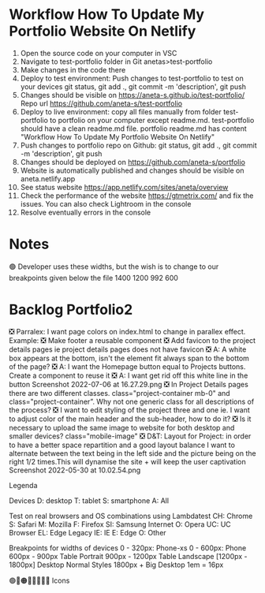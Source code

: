 # Workflow How To Update My Portfolio Website On Netlify

1.  Open the source code on your computer in VSC
2.  Navigate to test-portfolio folder in Git anetas>test-portfolio
3.  Make changes in the code there
4.  Deploy to test environment: Push changes to test-portfolio to test on your devices git status, git add ., git commit -m 'description', git push
5.  Changes should be visible on https://aneta-s.github.io/test-portfolio/ Repo url https://github.com/aneta-s/test-portfolio
6.  Deploy to live environment: copy all files manually from folder test-portfolio to portfolio on your computer except readme.md. test-portfolio should have a clean readme.md file. portfolio readme.md has content "Workflow How To Update My Portfolio Website On Netlify"
6.  Push changes to portfolio repo on Github: git status, git add ., git commit -m 'description', git push
7.  Changes should be deployed on https://github.com/aneta-s/portfolio
8.  Website is automatically published and changes should be visible on aneta.netlify.app
9.  See status website https://app.netlify.com/sites/aneta/overview
10. Check the performance of the website https://gtmetrix.com/ and fix the issues. You can also check Lightroom in the console
11. Resolve eventually errors in the console


# Notes
🟢  Developer uses these widths, but the wish is to change to our breakpoints given below the file
1400
1200
992
600


# Backlog Portfolio2

❎  Parralex: I want page colors on index.html to change in parallex effect. Example:
❎  Make footer a reusable component
❎  Add favicon to the project details pages ie project details pages does not have favicon
❎  A: A white box appears at the bottom, isn't the element fit always span to the bottom of the page?
❎  A: I want the Homepage button equal to Projects buttons. Create a component to reuse it
❎  A: I want get rid off this white line in the button Screenshot 2022-07-06 at 16.27.29.png
❎  In Project Details pages there are two different classes. class="project-container mb-0" and class="project-container”. Why not one generic class for all descriptions of the process?
❎  I want to edit styling of the project three and one ie. I want to adjust color of the main header and the sub-header, how to do it?
❎  Is it necessary to upload the same image to website for both desktop and smaller devices? class="mobile-image" 
❎  D&T: Layout for Project: in order to have a better space repartition and a good layout balance I want to alternate between the text being in the left side and the picture being on the right 1/2 times.This will dynamise the site + will keep the user captivation Screenshot 2022-05-30 at 10.02.54.png

Legenda

Devices
D: desktop
T: tablet
S: smartphone
A: All

Test on real browsers and OS combinations using Lambdatest
CH: Chrome
S: Safari
M: Mozilla
F: Firefox
SI: Samsung Internet
O: Opera
UC: UC Browser
EL: Edge Legacy
IE: IE
E: Edge
O: Other

Breakpoints for widths of devices
0 - 320px:          Phone-xs
0 - 600px:          Phone
600px - 900px       Table Portrait
900px - 1200px      Table Landscape
[1200px - 1800px]   Desktop Normal Styles
1800px +            Big Desktop
1em = 16px


🟢🔴🟠🔳🔘✅❎❌ Icons


